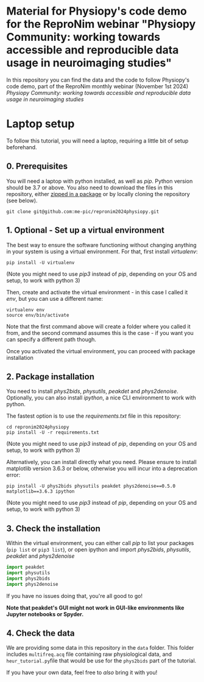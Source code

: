 # Material for Physiopy's code demo for the ReproNim webinar "Physiopy Community: working towards accessible and reproducible data usage in neuroimaging studies"

In this repository you can find the data and the code to follow Physiopy's code demo, part of the ReproNim monthly webinar (November 1st 2024) _Physiopy Community: working towards accessible and reproducible data usage in neuroimaging studies_

# Laptop setup

To follow this tutorial, you will need a laptop, requiring a little bit of setup beforehand.

## 0. Prerequisites
You will need a laptop with python installed, as well as _pip_. Python version should be 3.7 or above.
You also need to download the files in this repository, either [zipped in a package](https://github.com/me-pic/repronim2024physiopy/archive/refs/heads/master.zip) or by locally cloning the repository (see below).

``` shell
git clone git@github.com:me-pic/repronim2024physiopy.git
```

## 1. Optional - Set up a virtual environment
The best way to ensure the software functioning without changing anything in your system is using a virtual environment.
For that, first install _virtualenv_:

``` shell
pip install -U virtualenv
```
(Note you might need to use _pip3_ instead of _pip_, depending on your OS and setup, to work with python 3)

Then, create and activate the virtual environment - in this case I called it _env_, but you can use a different name:

``` shell
virtualenv env
source env/bin/activate
``` 

Note that the first command above will create a folder where you called it from, and the second command assumes this is the case - if you want you can specify a different path though.

Once you activated the virtual environment, you can proceed with package installation

## 2. Package installation

You need to install _phys2bids_, _physutils_, _peakdet_ and _phys2denoise_. Optionally, you can also install _ipython_, a nice CLI environment to work with python.

The fastest option is to use the _requirements.txt_ file in this repository:
``` shell
cd repronim2024physiopy
pip install -U -r requirements.txt
```
(Note you might need to use _pip3_ instead of _pip_, depending on your OS and setup, to work with python 3)

Alternatively, you can install directly what you need. Please ensure to install matplotlib version 3.6.3 or below, otherwise you will incur into a deprecation error:
``` shell
pip install -U phys2bids physutils peakdet phys2denoise==0.5.0 matplotlib==3.6.3 ipython
```
(Note you might need to use _pip3_ instead of _pip_, depending on your OS and setup, to work with python 3)

## 3. Check the installation
Within the virtual environment, you can either call _pip_ to list your packages (`pip list` or `pip3 list`), or open ipython and import _phys2bids_, _physutils_, _peakdet_ and _phys2denoise_
```python
import peakdet
import physutils
import phys2bids
import phys2denoise
```

If you have no issues doing that, you're all good to go!

**Note that peakdet's GUI might not work in GUI-like environments like Jupyter notebooks or Spyder.**

## 4. Check the data

We are providing some data in this repository in the `data` folder. This folder includes `multifreq.acq` file containing raw physiological data, and `heur_tutorial.py`file that would be use for the `phys2bids` part of the tutorial. 

If you have your own data, feel free to _also_ bring it with you!
